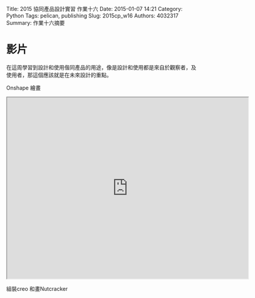 Title: 2015 協同產品設計實習 作業十六
Date: 2015-01-07 14:21
Category: Python
Tags: pelican, publishing
Slug: 2015cp_w16
Authors: 4032317
Summary: 作業十六摘要


影片
============

在這周學習到設計和使用偕同產品的用途，像是設計和使用都是來自於觀察者，及使用者，那這個應該就是在未來設計的重點。

Onshape 繪畫


<iframe src="https://drive.google.com/a/gm.nfu.edu.tw/file/d/0B1Z8Jlqj5NqBS2xUbWVybGxfTUE/preview" width="640" height="480"></iframe>

組裝creo 和畫Nutcracker




